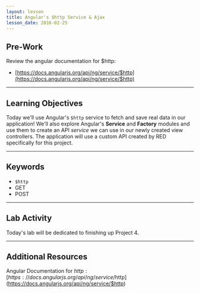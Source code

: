 ```yaml
---
layout: lesson
title: Angular's $http Service & Ajax
lesson_date: 2016-02-25
---
```


## Pre-Work

Review the angular documentation for $http:
- [https://docs.angularjs.org/api/ng/service/$http](https://docs.angularjs.org/api/ng/service/$http)

---

## Learning Objectives

Today we'll use Angular's `$http` service to fetch and save real data in our application!
We'll also explore Angular's **Service** and **Factory** modules and use them to create an API *service* we can use in our newly created view controllers. The application will use a custom API created by RED specifically for this project.

---

## Keywords

- `$http`
- GET
- POST

---

## Lab Activity

Today's lab will be dedicated to finishing up Project 4.

---

## Additional Resources
Angular Documentation for $http:
[https://docs.angularjs.org/api/ng/service/$http](https://docs.angularjs.org/api/ng/service/$http)
